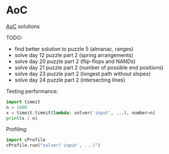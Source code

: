 # AoC
[AoC](https://adventofcode.com/) solutions

<!--
Result: 42 stars without help from Reddit :)
- Day 17 solved after looking through solutions on MEGATHREAD
  and finding a bug in my visited tiles processing. Solving without
  this fix would take a lot longer, but was probably still possible.

 -->

TODO:
- find better solution to puzzle 5 (almanac, ranges)
- solve day 12 puzzle part 2 (spring arrangements)
- solve day 20 puzzle part 2 (flip-flops and NANDs)
- solve day 21 puzzle part 2 (number of possible end positions)
- solve day 23 puzzle part 2 (longest path without slopes)
- solve day 24 puzzle part 2 (intersecting lines)

Testing performance:
```py
import timeit
n = 1000
x = timeit.timeit(lambda: solver('input', ...), number=n)
print(x / n)
```

Profiling:
```py
import cProfile
cProfile.run("solver('input', ...)")
```
